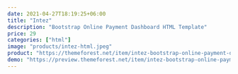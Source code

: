 ```yaml
---
date: 2021-04-27T18:19:25+06:00
title: "Intez"
description: "Bootstrap Online Payment Dashboard HTML Template"
price: 29
categories: ["html"]
image: "products/intez-html.jpeg"
product: "https://themeforest.net/item/intez-bootstrap-online-payment-dashboard-html-template/31818234"
demo: "https://preview.themeforest.net/item/intez-bootstrap-online-payment-dashboard-html-template/full_screen_preview/31818234"
---
```


